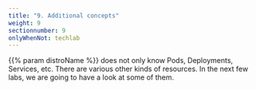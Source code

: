 ```yaml
---
title: "9. Additional concepts"
weight: 9
sectionnumber: 9
onlyWhenNot: techlab
---
```


{{% param distroName %}} does not only know Pods, Deployments, Services, etc. There are various other kinds of resources. In the next few labs, we are going to have a look at some of them.
